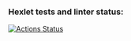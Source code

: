 ### Hexlet tests and linter status:
[![Actions Status](https://github.com/AndreyZhelezov/python-project-50/workflows/hexlet-check/badge.svg)](https://github.com/AndreyZhelezov/python-project-50/actions)
